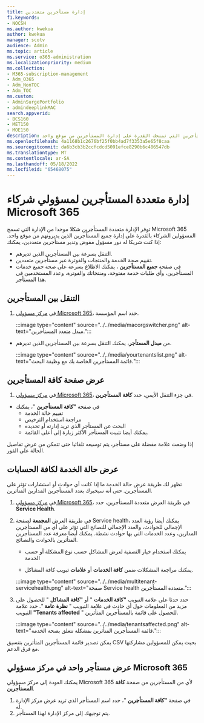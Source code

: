 ```yaml
---
title: إدارة مستأجرين متعددين
f1.keywords:
- NOCSH
ms.author: kwekua
author: kwekua
manager: scotv
audience: Admin
ms.topic: article
ms.service: o365-administration
ms.localizationpriority: medium
ms.collection:
- M365-subscription-management
- Adm_O365
- Adm_NonTOC
- Adm_TOC
ms.custom:
- AdminSurgePortfolio
- admindeeplinkMAC
search.appverid:
- BCS160
- MET150
- MOE150
description: تعرف على كيفية استخدام مبدل المستأجر وطرق العرض متعددة المستأجرين التي تمنحك القدرة على إدارة المستأجرين من موقع واحد.
ms.openlocfilehash: 4a1168b1c2676bf25f0bb4ad7f3353a5e65f8caa
ms.sourcegitcommit: da6b3cb3b2ccfcdcd5091efce8290b6c486547db
ms.translationtype: MT
ms.contentlocale: ar-SA
ms.lasthandoff: 05/18/2022
ms.locfileid: "65468075"
---
```

# <a name="multi-tenant-management-for-microsoft-365-partner-admins"></a>إدارة متعددة المستأجرين لمسؤولي شركاء Microsoft 365

توفر الإدارة متعددة المستأجرين شكلا موحدا من الإدارة التي تسمح Microsoft 365 المسؤولين الشركاء بالقدرة على إدارة جميع المستأجرين الذين يديرونهم من موقع واحد. إذا كنت شريكا له دور مسؤول مفوض وتدير مستأجرين متعددين، يمكنك:

- التنقل بسرعة بين المستأجرين الذين تديرهم.
- تقييم صحة الخدمة والمنتجات والفوترة عبر مستأجرين متعددين.
- في صفحة **جميع المستأجرين** ، يمكنك الاطلاع بسرعة على صحة جميع خدمات المستأجرين، وأي طلبات خدمة مفتوحة، ومنتجاتك والفوترة، وعدد المستخدمين في هذا المستأجر.

## <a name="move-between-tenants"></a>التنقل بين المستأجرين

1. في <a href="https://go.microsoft.com/fwlink/p/?linkid=2024339" target="_blank">مركز مسؤولي Microsoft 365</a>، حدد اسم المؤسسة.

    :::image type="content" source="../../media/macorgswitcher.png" alt-text="مبدل متعدد المستأجرين.":::

- من **مبدل المستأجر**، يمكنك التنقل بسرعة بين المستأجرين الذين تديرهم.

    :::image type="content" source="../../media/yourtenantslist.png" alt-text="قائمة المستأجرين الخاصة بك مع وظيفة البحث.":::

## <a name="view-all-tenants-page"></a>عرض صفحة كافة المستأجرين

1. في <a href="https://go.microsoft.com/fwlink/p/?linkid=2024339" target="_blank">مركز مسؤولي Microsoft 365</a>، في جزء التنقل الأيمن، حدد **كافة المستأجرين**.
- في صفحة **"كافة المستأجرين** "، يمكنك
  - تقييم حالة الخدمة
  - مراجعة استخدام الترخيص
  - البحث عن المستأجر الذي تريد إدارته أو تحديده
  - يمكنك أيضا تثبيت المستأجر الأكثر زيارة إلى أعلى القائمة.

إذا وضعت علامة مفضلة على مستأجر، يتم توسيعه تلقائيا حتى تتمكن من عرض تفاصيل الحالة على الفور.

## <a name="view-service-health-for-all-accounts"></a>عرض حالة الخدمة لكافة الحسابات

تظهر لك طريقة عرض حالة الخدمة ما إذا كانت أي حوادث أو استشارات تؤثر على المستأجرين. حتى أنه سيخبرك بعدد المستأجرين المدارين المتأثرين.

1. في <a href="https://go.microsoft.com/fwlink/p/?linkid=2024339" target="_blank">مركز مسؤولي Microsoft 365</a>، في طريقة العرض متعددة المستأجرين، حدد **Service Health**.
2. في طريقة العرض **المجمعة** لصفحة Service health، يمكنك أيضا رؤية العدد الإجمالي للحوادث، والعدد الإجمالي للنصائح التي تؤثر على أي من المستأجرين المدارين، وعدد الخدمات التي بها حوادث نشطة. يمكنك أيضا معرفة عدد المستأجرين المتأثرين بالحوادث والنصائح.

    - يمكنك استخدام خيار التصفية لعرض المشاكل حسب نوع المشكلة أو حسب الخدمة

    - يمكنك مراجعة المشكلات ضمن **كافة الخدمات** أو **علامات** تبويب كافة المشاكل.

    :::image type="content" source="../../media/multitenant-servicehealth.png" alt-text="صفحة Service health متعددة المستأجرين.":::
1. حدد حدثا على علامة التبويب **"كافة الخدمات** " أو **"كافة المشاكل** " للحصول على مزيد من المعلومات حول أي حادث في علامة التبويب " **نظرة عامة** ". حدد علامة التبويب **"Tenants affected** " للحصول على قائمة بالمستأجرين المتأثرين.

    :::image type="content" source="../../media/tenantsaffected.png" alt-text="قائمة المستأجرين المتأثرين بمشكلة تتعلق بصحة الخدمة.":::

يمكن تصدير قائمة المستأجرين المتأثرين بتنسيق CSV بحيث يمكن للمسؤولين مشاركتها مع فرق الدعم.

## <a name="view-a-single-tenant-in-the-microsoft-365-admin-center"></a>عرض مستأجر واحد في مركز مسؤولي Microsoft 365

يمكنك العودة إلى مركز مسؤولي Microsoft 365 لأي من المستأجرين من صفحة **كافة المستأجرين**.

1. في صفحة **"كافة المستأجرين** "، حدد اسم المستأجر الذي تريد عرض مركز الإدارة له.
2. يتم توجيهك إلى مركز الإدارة لهذا المستأجر.

